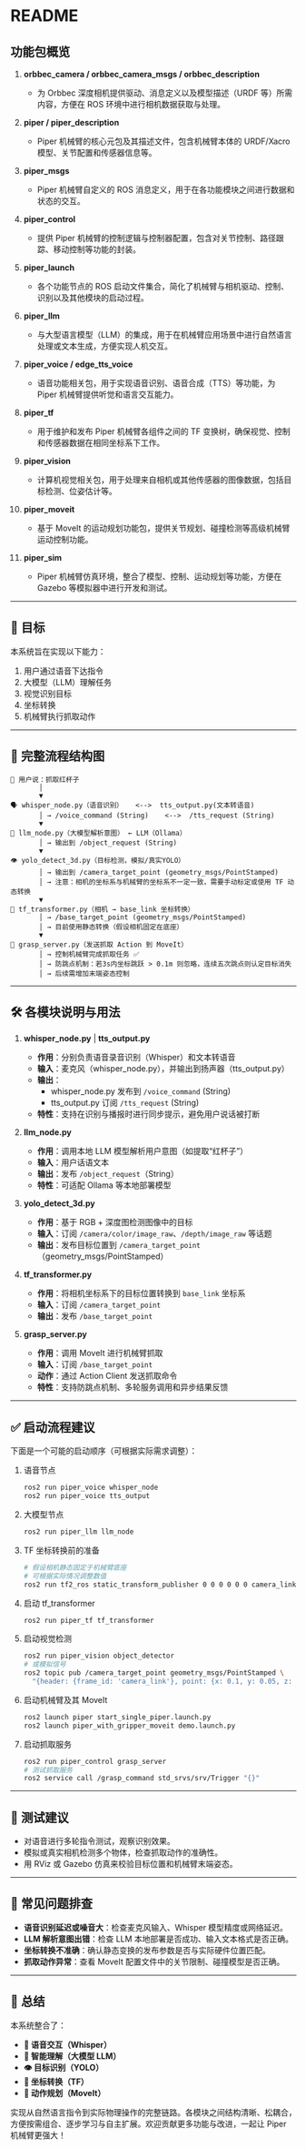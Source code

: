 # README

## 功能包概览

1. **orbbec_camera / orbbec_camera_msgs / orbbec_description**  
   - 为 Orbbec 深度相机提供驱动、消息定义以及模型描述（URDF 等）所需内容，方便在 ROS 环境中进行相机数据获取与处理。

2. **piper / piper_description**  
   - Piper 机械臂的核心元包及其描述文件，包含机械臂本体的 URDF/Xacro 模型、关节配置和传感器信息等。

3. **piper_msgs**  
   - Piper 机械臂自定义的 ROS 消息定义，用于在各功能模块之间进行数据和状态的交互。

4. **piper_control**  
   - 提供 Piper 机械臂的控制逻辑与控制器配置，包含对关节控制、路径跟踪、移动控制等功能的封装。

5. **piper_launch**  
   - 各个功能节点的 ROS 启动文件集合，简化了机械臂与相机驱动、控制、识别以及其他模块的启动过程。

6. **piper_llm**  
   - 与大型语言模型（LLM）的集成，用于在机械臂应用场景中进行自然语言处理或文本生成，方便实现人机交互。

7. **piper_voice / edge_tts_voice**  
   - 语音功能相关包，用于实现语音识别、语音合成（TTS）等功能，为 Piper 机械臂提供听觉和语言交互能力。

8. **piper_tf**  
   - 用于维护和发布 Piper 机械臂各组件之间的 TF 变换树，确保视觉、控制和传感器数据在相同坐标系下工作。

9. **piper_vision**  
   - 计算机视觉相关包，用于处理来自相机或其他传感器的图像数据，包括目标检测、位姿估计等。

10. **piper_moveit**  
    - 基于 MoveIt 的运动规划功能包，提供关节规划、碰撞检测等高级机械臂运动控制功能。

11. **piper_sim**  
    - Piper 机械臂仿真环境，整合了模型、控制、运动规划等功能，方便在 Gazebo 等模拟器中进行开发和测试。

---

## 🎯 目标

本系统旨在实现以下能力：

1. 用户通过语音下达指令  
2. 大模型（LLM）理解任务  
3. 视觉识别目标  
4. 坐标转换  
5. 机械臂执行抓取动作

---

## 🔄 完整流程结构图

```
🎤 用户说：抓取红杯子
       │
       ▼
🗣️ whisper_node.py（语音识别）   <-->  tts_output.py(文本转语音)
       │ → /voice_command (String)    <-->  /tts_request (String)
       ▼
🧠 llm_node.py（大模型解析意图） ← LLM（Ollama）
       │ → 输出到 /object_request (String)
       ▼
👁️ yolo_detect_3d.py（目标检测，模拟/真实YOLO）
       │ → 输出到 /camera_target_point (geometry_msgs/PointStamped)
       │ → 注意：相机的坐标系与机械臂的坐标系不一定一致，需要手动标定或使用 TF 动态转换
       ▼
📐 tf_transformer.py（相机 → base_link 坐标转换）
       │ → /base_target_point (geometry_msgs/PointStamped)
       │ → 目前使用静态转换（假设相机固定在底座）
       ▼
🦾 grasp_server.py（发送抓取 Action 到 MoveIt）
       │ → 控制机械臂完成抓取任务 ✅
       │ → 防跳点机制：若3s内坐标跳跃 > 0.1m 则忽略，连续五次跳点则认定目标消失
       │ → 后续需增加末端姿态控制
```

---

## 🛠 各模块说明与用法

1. **whisper_node.py**  |  **tts_output.py**  
   - **作用**：分别负责语音录音识别（Whisper）和文本转语音  
   - **输入**：麦克风（whisper_node.py），并输出到扬声器（tts_output.py）  
   - **输出**：
     - whisper_node.py 发布到 `/voice_command` (String)  
     - tts_output.py 订阅 `/tts_request` (String)  
   - **特性**：支持在识别与播报时进行同步提示，避免用户说话被打断

2. **llm_node.py**  
   - **作用**：调用本地 LLM 模型解析用户意图（如提取“红杯子”）  
   - **输入**：用户话语文本  
   - **输出**：发布 `/object_request`（String）  
   - **特性**：可适配 Ollama 等本地部署模型

3. **yolo_detect_3d.py**  
   - **作用**：基于 RGB + 深度图检测图像中的目标  
   - **输入**：订阅 `/camera/color/image_raw`、`/depth/image_raw` 等话题  
   - **输出**：发布目标位置到 `/camera_target_point`（geometry_msgs/PointStamped）

4. **tf_transformer.py**  
   - **作用**：将相机坐标系下的目标位置转换到 `base_link` 坐标系  
   - **输入**：订阅 `/camera_target_point`  
   - **输出**：发布 `/base_target_point`

5. **grasp_server.py**  
   - **作用**：调用 MoveIt 进行机械臂抓取  
   - **输入**：订阅 `/base_target_point`  
   - **动作**：通过 Action Client 发送抓取命令  
   - **特性**：支持防跳点机制、多轮服务调用和异步结果反馈

---

## ✅ 启动流程建议

下面是一个可能的启动顺序（可根据实际需求调整）：

1. 语音节点  
   ```bash
   ros2 run piper_voice whisper_node
   ros2 run piper_voice tts_output
   ```

2. 大模型节点  
   ```bash
   ros2 run piper_llm llm_node
   ```

3. TF 坐标转换前的准备  
   ```bash
   # 假设相机静态固定于机械臂底座
   # 可根据实际情况调整数值
   ros2 run tf2_ros static_transform_publisher 0 0 0 0 0 0 camera_link base_link
   ```

4. 启动 tf_transformer  
   ```bash
   ros2 run piper_tf tf_transformer
   ```

5. 启动视觉检测  
   ```bash
   ros2 run piper_vision object_detector
   # 或模拟信号
   ros2 topic pub /camera_target_point geometry_msgs/PointStamped \
     "{header: {frame_id: 'camera_link'}, point: {x: 0.1, y: 0.05, z: 0.03}}" --once
   ```

6. 启动机械臂及其 MoveIt  
   ```bash
   ros2 launch piper start_single_piper.launch.py
   ros2 launch piper_with_gripper_moveit demo.launch.py
   ```

7. 启动抓取服务  
   ```bash
   ros2 run piper_control grasp_server
   # 测试抓取服务
   ros2 service call /grasp_command std_srvs/srv/Trigger "{}"
   ```

---

## 🧪 测试建议

- 对语音进行多轮指令测试，观察识别效果。  
- 模拟或真实相机检测多个物体，检查抓取动作的准确性。  
- 用 RViz 或 Gazebo 仿真来校验目标位置和机械臂末端姿态。

---

## 🧩 常见问题排查

- **语音识别延迟或噪音大**：检查麦克风输入、Whisper 模型精度或网络延迟。  
- **LLM 解析意图出错**：检查 LLM 本地部署是否成功、输入文本格式是否正确。  
- **坐标转换不准确**：确认静态变换的发布参数是否与实际硬件位置匹配。  
- **抓取动作异常**：查看 MoveIt 配置文件中的关节限制、碰撞模型是否正确。

---

## 🏁 总结

本系统整合了：

- **💬 语音交互（Whisper）**  
- **🧠 智能理解（大模型 LLM）**  
- **👁️ 目标识别（YOLO）**  
- **📐 坐标转换（TF）**  
- **🦾 动作规划（MoveIt）**

实现从自然语言指令到实际物理操作的完整链路。各模块之间结构清晰、松耦合，方便按需组合、逐步学习与自主扩展。欢迎贡献更多功能与改进，一起让 Piper 机械臂更强大！
